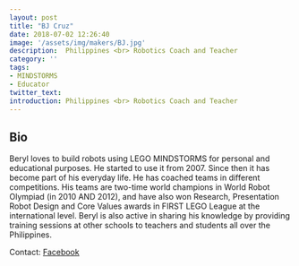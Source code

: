 ```yaml
---
layout: post
title: "BJ Cruz"
date: 2018-07-02 12:26:40
image: '/assets/img/makers/BJ.jpg'
description:  Philippines <br> Robotics Coach and Teacher
category: ''
tags:
- MINDSTORMS
- Educator
twitter_text:
introduction: Philippines <br> Robotics Coach and Teacher
---
```




## Bio

Beryl loves to build robots using LEGO MINDSTORMS for personal and educational purposes. He started to use it from 2007. Since then it has become part of his everyday life. He has coached teams in different competitions. His teams are two-time world champions in World Robot Olympiad (in 2010 AND 2012), and have also won Research, Presentation Robot Design and Core Values awards in FIRST LEGO League at the international level. Beryl is also active in sharing his knowledge by providing training sessions at other schools to teachers and students all over the Philippines.

Contact: [Facebook](https://www.facebook.com/berylprime.pietcruz)
